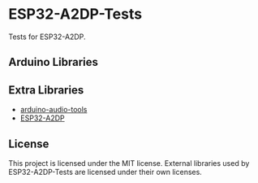 # ESP32-A2DP-Tests

Tests for ESP32-A2DP.

## Arduino Libraries

## Extra Libraries

* [arduino-audio-tools](https://github.com/pschatzmann/arduino-audio-tools)
* [ESP32-A2DP](https://github.com/pschatzmann/ESP32-A2DP)

## License

This project is licensed under the MIT license. External libraries used by ESP32-A2DP-Tests are licensed under their own licenses.